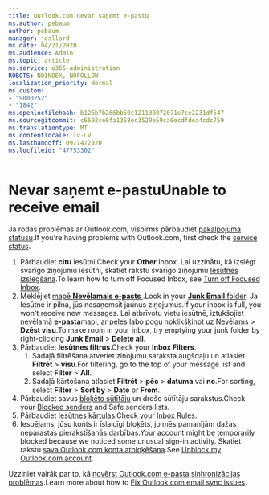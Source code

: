 ```yaml
---
title: Outlook.com nevar saņemt e-pastu
ms.author: pebaum
author: pebaum
manager: joallard
ms.date: 04/21/2020
ms.audience: Admin
ms.topic: article
ms.service: o365-administration
ROBOTS: NOINDEX, NOFOLLOW
localization_priority: Normal
ms.custom:
- "9000252"
- "1842"
ms.openlocfilehash: b126b7b266bb50c121130872071e7ce2231df547
ms.sourcegitcommit: c6692ce0fa1358ec3529e59ca0ecdfdea4cdc759
ms.translationtype: MT
ms.contentlocale: lv-LV
ms.lasthandoff: 09/14/2020
ms.locfileid: "47753302"
---
```

# <a name="unable-to-receive-email"></a><span data-ttu-id="bb55c-102">Nevar saņemt e-pastu</span><span class="sxs-lookup"><span data-stu-id="bb55c-102">Unable to receive email</span></span>

<span data-ttu-id="bb55c-103">Ja rodas problēmas ar Outlook.com, vispirms pārbaudiet [pakalpojuma statusu](https://go.microsoft.com/fwlink/p/?linkid=837482).</span><span class="sxs-lookup"><span data-stu-id="bb55c-103">If you're having problems with Outlook.com, first check the [service status](https://go.microsoft.com/fwlink/p/?linkid=837482).</span></span>

1. <span data-ttu-id="bb55c-104">Pārbaudiet **citu** iesūtni.</span><span class="sxs-lookup"><span data-stu-id="bb55c-104">Check your **Other** Inbox.</span></span> <span data-ttu-id="bb55c-105">Lai uzzinātu, kā izslēgt svarīgo ziņojumu iesūtni, skatiet rakstu svarīgo ziņojumu [Iesūtnes izslēgšana](https://support.office.com/article/f714d94d-9e63-4217-9ccb-6cb2986aa1b2).</span><span class="sxs-lookup"><span data-stu-id="bb55c-105">To learn how to turn off Focused Inbox, see [Turn off Focused Inbox](https://support.office.com/article/f714d94d-9e63-4217-9ccb-6cb2986aa1b2).</span></span> 
2. <span data-ttu-id="bb55c-106">Meklējiet [mapē **Nevēlamais e-pasts** ](https://outlook.live.com/mail/junkemail).</span><span class="sxs-lookup"><span data-stu-id="bb55c-106">Look in your [**Junk Email** folder](https://outlook.live.com/mail/junkemail).</span></span> <span data-ttu-id="bb55c-107">Ja Iesūtne ir pilna, jūs nesaņemsit jaunus ziņojumus.</span><span class="sxs-lookup"><span data-stu-id="bb55c-107">If your inbox is full, you won't receive new messages.</span></span> <span data-ttu-id="bb55c-108">Lai atbrīvotu vietu iesūtnē, iztukšojiet nevēlamā **e-pasta**mapi, ar peles labo pogu noklikšķinot uz Nevēlams  >  **Dzēst visu**.</span><span class="sxs-lookup"><span data-stu-id="bb55c-108">To make room in your inbox, try emptying your junk folder by right-clicking **Junk Email** > **Delete all**.</span></span>
3. <span data-ttu-id="bb55c-109">Pārbaudiet **Iesūtnes filtrus**.</span><span class="sxs-lookup"><span data-stu-id="bb55c-109">Check your **Inbox Filters**.</span></span> 
    1. <span data-ttu-id="bb55c-110">Sadaļā filtrēšana atveriet ziņojumu saraksta augšdaļu un atlasiet **Filtrēt**  >  **visu**.</span><span class="sxs-lookup"><span data-stu-id="bb55c-110">For filtering, go to the top of your message list and select **Filter** > **All**.</span></span>
    2. <span data-ttu-id="bb55c-111">Sadaļā kārtošana atlasiet **Filtrēt**  >  **pēc**  >  **datuma** vai **no**.</span><span class="sxs-lookup"><span data-stu-id="bb55c-111">For sorting, select **Filter** > **Sort by** > **Date** or **From**.</span></span>
4. <span data-ttu-id="bb55c-112">Pārbaudiet savus [bloķēto sūtītāju](https://outlook.live.com/mail/options/mail/junkEmail) un drošo sūtītāju sarakstus.</span><span class="sxs-lookup"><span data-stu-id="bb55c-112">Check your [Blocked senders](https://outlook.live.com/mail/options/mail/junkEmail) and Safe senders lists.</span></span>
5. <span data-ttu-id="bb55c-113">Pārbaudiet [Iesūtnes kārtulas](https://outlook.live.com/mail/options/mail/rules).</span><span class="sxs-lookup"><span data-stu-id="bb55c-113">Check your [Inbox Rules](https://outlook.live.com/mail/options/mail/rules).</span></span>
6. <span data-ttu-id="bb55c-114">Iespējams, jūsu konts ir īslaicīgi bloķēts, jo mēs pamanījām dažas neparastas pierakstīšanās darbības.</span><span class="sxs-lookup"><span data-stu-id="bb55c-114">Your account might be temporarily blocked because we noticed some unusual sign-in activity.</span></span> <span data-ttu-id="bb55c-115">Skatiet rakstu [sava Outlook.com konta atbloķēšana](https://support.office.com/article/f4ad2701-d166-4d8b-8a6a-9af2a1f8a4c4).</span><span class="sxs-lookup"><span data-stu-id="bb55c-115">See [Unblock my Outlook.com account](https://support.office.com/article/f4ad2701-d166-4d8b-8a6a-9af2a1f8a4c4).</span></span>

<span data-ttu-id="bb55c-116">Uzziniet vairāk par to, kā [novērst Outlook.com e-pasta sinhronizācijas problēmas](https://support.office.com/article/d39e3341-8d79-4bf1-b3c7-ded602233642).</span><span class="sxs-lookup"><span data-stu-id="bb55c-116">Learn more about how to [Fix Outlook.com email sync issues](https://support.office.com/article/d39e3341-8d79-4bf1-b3c7-ded602233642).</span></span>